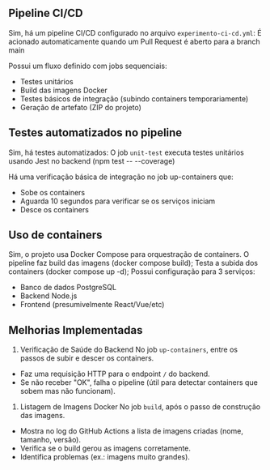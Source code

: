 ## Pipeline CI/CD
Sim, há um pipeline CI/CD configurado no arquivo `experimento-ci-cd.yml`:
É acionado automaticamente quando um Pull Request é aberto para a branch main

Possui um fluxo definido com jobs sequenciais:
- Testes unitários
- Build das imagens Docker
- Testes básicos de integração (subindo containers temporariamente)
- Geração de artefato (ZIP do projeto)

## Testes automatizados no pipeline
Sim, há testes automatizados:
O job `unit-test` executa testes unitários usando Jest no backend (npm test -- --coverage)

Há uma verificação básica de integração no job up-containers que:
- Sobe os containers
- Aguarda 10 segundos para verificar se os serviços iniciam
- Desce os containers

## Uso de containers
Sim, o projeto usa Docker Compose para orquestração de containers.
O pipeline faz build das imagens (docker compose build);
Testa a subida dos containers (docker compose up -d);
Possui configuração para 3 serviços:
- Banco de dados PostgreSQL
- Backend Node.js
- Frontend (presumivelmente React/Vue/etc)

## Melhorias Implementadas
1. Verificação de Saúde do Backend
No job `up-containers`, entre os passos de subir e descer os containers.
- Faz uma requisição HTTP para o endpoint `/` do backend.
- Se não receber "OK", falha o pipeline (útil para detectar containers que sobem mas não funcionam).

1. Listagem de Imagens Docker
No job `build`, após o passo de construção das imagens.
- Mostra no log do GitHub Actions a lista de imagens criadas (nome, tamanho, versão).
- Verifica se o build gerou as imagens corretamente.
- Identifica problemas (ex.: imagens muito grandes).